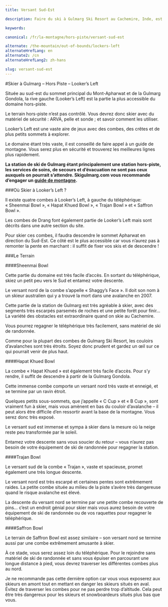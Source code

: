 ```yaml
---
title: Versant Sud-Est

description: Faire du ski à Gulmarg Ski Resort au Cachemire, Inde, est une expérience unique. Looker's Left est un domaine immense avec plus de 1700m de pistes!

keywords:

canonical: /fr/la-montagne/hors-piste/versant-sud-est

alternate: /the-mountain/out-of-bounds/lockers-left
alternateHrefLang: en
alternate2: /cn
alternateHrefLang2: zh-hans

slug: versant-sud-est
---
```


#Skier à Gulmarg – Hors Piste – Looker’s Left

Située au sud-est du sommet principal du Mont-Apharwat et de la Gulmarg Gondola, la rive gauche (Looker’s Left) est la partie la plus accessible du domaine hors-piste.

Le terrain hors-piste n’est pas contrôlé. Vous devrez donc skier avec du matériel de sécurité : ARVA, pelle et sonde ; et savoir comment les utiliser.

Looker’s Left est une vaste aire de jeux avec des combes, des crêtes et de plus petits sommets à explorer.

Le domaine étant très vaste, il est conseillé de faire appel à un guide de montagne. Vous serez plus en sécurité et trouverez les meilleures lignes plus rapidement.

**La station de ski de Gulmarg étant principalement une station hors-piste, les services de soins, de secours et d’évacuation ne sont pas ceux auxquels on pourrait s’attendre. Skigulmarg.com vous recommande d’engager un [guide de montagne](/fr/la-montagne/guide-de-ski).**

###Où Skier à Looker’s Left ?

Il existe quatre combes à Looker’s Left, à gauche du téléphérique: « Sheenmai Bowl », « Hapat Khued Bowl », « Trajan Bowl » et « Saffron Bowl ».

Les combes de Drang font également partie de Looker’s Left mais sont décrits dans une autre section du site.

Pour skier ces combes, il faudra descendre le sommet Apharwat en direction du Sud-Est. Ce côté est le plus accessible car vous n’aurez pas à remonter la pente en marchant : il suffit de fixer vos skis et de descendre !

###Le Terrain

####Sheenmai Bowl

Cette partie du domaine est très facile d’accès. En sortant du téléphérique, skiez un petit peu vers le Sud et entamez votre descente.

Le versant nord de la combe s’appelle « Shaggy’s Face ». Il doit son nom à un skieur australien qui y a trouvé la mort dans une avalanche en 2007.

Cette partie de la station de Gulmarg est très agréable à skier, avec des segments très escarpés parsemés de roches et une petite forêt pour finir… La variété des obstacles est extraordinaire quand on skie au Cachemire.

Vous pourrez regagner le téléphérique très facilement, sans matériel de ski de randonnée.

Comme pour la plupart des combes de Gulmarg Ski Resort, les couloirs d’avalanches sont très étroits. Soyez donc prudent et gardez un œil sur ce qui pourrait venir de plus haut.

####Hapat Khued Bowl

La combe « Hapat Khued » est également très facile d’accès. Pour s’y rendre, il suffit de descendre à partir de la Gulmarg Gondola.

Cette immense combe comporte un versant nord très vaste et enneigé, et se termine par un ravin étroit.

Quelques petits sous-sommets, que j’appelle « C Cup » et « B Cup », sont vraiment fun à skier, mais vous amènent en bas du couloir d’avalanche – il peut alors être difficile d’en ressortir avant la base de la montagne. Vous serez donc très exposé.

Le versant sud est immense et sympa à skier dans la mesure où la neige reste peu transformée par le soleil.

Entamez votre descente sans vous soucier du retour – vous n’aurez pas besoin de votre équipement de ski de randonnée pour regagner la station.

####Trajan Bowl

Le versant sud de la combe « Trajan », vaste et spacieuse, promet également une très longue descente.

Le versant nord est très escarpé et certaines pentes sont extrêmement raides. La petite combe située au milieu de la piste s’avère très dangereuse quand le risque avalanche est élevé.

La descente du versant nord se termine par une petite combe recouverte de pins… c’est un endroit génial pour skier mais vous aurez besoin de votre équipement de ski de randonnée ou de vos raquettes pour regagner le téléphérique.

####Saffron Bowl

Le terrain de Saffron Bowl est assez similaire – son versant nord se termine aussi par une combe extrêmement amusante à skier.

À ce stade, vous serez assez loin du téléphérique. Pour le rejoindre sans matériel de ski de randonnée et sans vous épuiser en parcourant une longue distance à pied, vous devrez traverser les différentes combes plus au nord.

Je ne recommande pas cette dernière option car vous vous exposerez aux skieurs en amont tout en mettant en danger les skieurs situés en aval. Évitez de traverser les combes pour ne pas perdre trop d’altitude. Cela peut être très dangereux pour les skieurs et snowboardeurs situés plus bas que vous.
